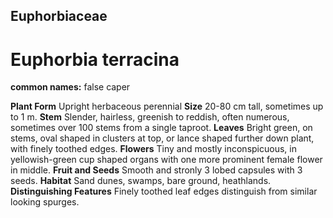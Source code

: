 ## Euphorbiaceae
# Euphorbia terracina
**common names:** false caper

**Plant Form** Upright herbaceous perennial **Size**  20-80 cm tall, sometimes up to 1 m. **Stem** Slender, hairless, greenish to reddish, often numerous, sometimes over 100 stems from a single taproot. **Leaves** Bright green, on stems, oval shaped in clusters at top, or lance shaped further down plant, with finely toothed edges. **Flowers** Tiny and mostly inconspicuous, in yellowish-green cup shaped organs with one more prominent female flower in middle. **Fruit and Seeds** Smooth and stronly 3 lobed capsules with 3 seeds. **Habitat** Sand dunes, swamps, bare ground, heathlands. **Distinguishing Features** Finely toothed leaf edges distinguish from similar looking spurges.


